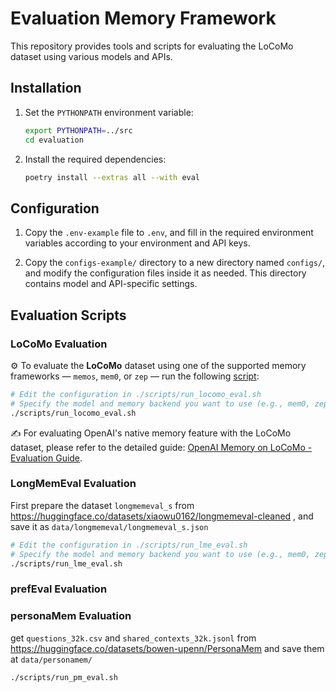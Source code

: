 # Evaluation Memory Framework

This repository provides tools and scripts for evaluating the LoCoMo dataset using various models and APIs.

## Installation

1. Set the `PYTHONPATH` environment variable:
   ```bash
   export PYTHONPATH=../src
   cd evaluation
   ```

2. Install the required dependencies:
   ```bash
   poetry install --extras all --with eval
   ```

## Configuration

1. Copy the `.env-example` file to `.env`, and fill in the required environment variables according to your environment and API keys.

2. Copy the `configs-example/` directory to a new directory named `configs/`, and modify the configuration files inside it as needed. This directory contains model and API-specific settings.


## Evaluation Scripts

### LoCoMo Evaluation
⚙️ To evaluate the **LoCoMo** dataset using one of the supported memory frameworks — `memos`, `mem0`, or `zep` — run the following [script](./scripts/run_locomo_eval.sh):

```bash
# Edit the configuration in ./scripts/run_locomo_eval.sh
# Specify the model and memory backend you want to use (e.g., mem0, zep, etc.)
./scripts/run_locomo_eval.sh
```

✍️ For evaluating OpenAI's native memory feature with the LoCoMo dataset, please refer to the detailed guide: [OpenAI Memory on LoCoMo - Evaluation Guide](./scripts/locomo/openai_memory_locomo_eval_guide.md).

### LongMemEval Evaluation
First prepare the dataset `longmemeval_s` from https://huggingface.co/datasets/xiaowu0162/longmemeval-cleaned
, and save it as `data/longmemeval/longmemeval_s.json`

```bash
# Edit the configuration in ./scripts/run_lme_eval.sh
# Specify the model and memory backend you want to use (e.g., mem0, zep, etc.)
./scripts/run_lme_eval.sh
```

### prefEval Evaluation

### personaMem Evaluation
get `questions_32k.csv` and `shared_contexts_32k.jsonl` from https://huggingface.co/datasets/bowen-upenn/PersonaMem and save them at `data/personamem/`
```bash
./scripts/run_pm_eval.sh
```
